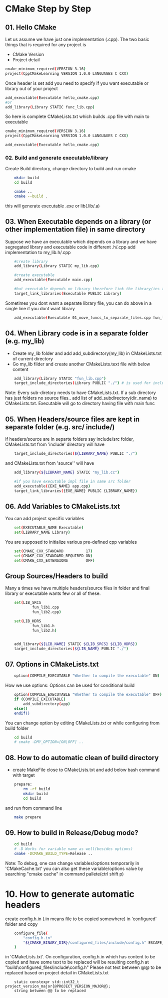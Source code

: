 
# CMake Step by Step

## 01. Hello CMake
Let us assume we have just one implementation (.cpp).  The two basic things that is required for any project is 
- CMake Version 
- Project detail
```bash
cmake_minimum_required(VERSION 3.16)
project(CppCMakeLearning VERSION 1.0.0 LANGUAGES C CXX)
```
Once header is set add you need to specify if  you want executable or library out of your project
```bash
add_executable(Executable hello_cmake.cpp)
#or
add_library(Library STATIC func_lib.cpp)
```
So here is complete CMakeLists.txt which builds .cpp file with main to executable
```bash
cmake_minimum_required(VERSION 3.16)
project(CppCMakeLearning VERSION 1.0.0 LANGUAGES C CXX)

add_executable(Executable hello_cmake.cpp)
```
### 02. Build and generate executable/library
Create Build directory, change directory to build and run cmake
```bash
    mkdir build
	cd build 

    cmake ..
    cmake --build . 
```
this will generate executable .exe or lib(.lib/.a)

## 03. When Executable depends on a library (or other implementation file) in same directory 
Suppose we have an executable which depends on a library and we have segregated library and executable code in different .h/.cpp
add implementation to my_lib.h/.cpp

```bash
    #create library
    add_library(Library STATIC my_lib.cpp)

    #create executable
    add_executable(Executable main.cpp)

    #but executable depends on library therefore link the library/ies to executable
    target_link_libraries(Executable PUBLIC Library)
```

Sometimes you dont want a separate library file, you can do above in a single line if you dont want library

```bash
    add_executable(Executable 01_move_funcs_to_separate_files.cpp fun_lib.cpp)
```

## 04. When Library code is in a separate folder (e.g. my_lib)
- Create my_lib folder and add add_subdirectory(my_lib) in CMakeLists.txt of current directory
- Go my_lib filder and create another CMakeLists.text file with below content
```bash
    add_library(Library STATIC "fun_lib.cpp")
    target_include_directories(Library PUBLIC "./") # is used for including headers
```
Note: Every sub-diretory needs to have CMakeLists.txt. If a sub directory has just folders no source files.. add list of add_subdirectory(dir_name) to CMakeLists.txt.
Executable will go to directory having file with main func

## 05. When Headers/source files are kept in separate folder (e.g. src/ include/)
If headers/source are in separte folders say include/src folder, CMakeLists.txt from 'include' directory will have 
```bash
    target_include_directories(${LIBRARY_NAME} PUBLIC "./")
```
and  CMakeLists.txt from 'source'' will have 
```bash
    add_library(${LIBRARY_NAME} STATIC "my_lib.cc")

    #if you have executable impl file in same src folder
    add_executable({EXE_NAME} app.cpp)
    target_link_libraries({EXE_NAME} PUBLIC {LIBRARY_NAME})
```

## 06. Add Variables to CMakeLists.txt
You can add project specific variables 
```bash
    set(EXECUTABLE_NAME Executable)
    set(LIBRARY_NAME Library)
```
You are supposed to initialize various pre-defined cpp variables

```bash
    set(CMAKE_CXX_STANDARD          17)
    set(CMAKE_CXX_STANDARD_REQUIRED ON)
    set(CMAKE_CXX_EXTENSIONS        OFF)
```
## Group Sources/Headers to build
Many a times we have multiple headers/source files in folder and final library or executable wants few or all of these.
```bash
    set(LIB_SRCS
            fun_lib1.cpp
            fun_lib2.cpp)

    set(LIB_HDRS
            fun_lib1.h
            fun_lib2.h)


    add_library(${LIB_NAME} STATIC ${LIB_SRCS} ${LIB_HDRS})
    target_include_directories(${LIB_NAME} PUBLIC "./")
``` 
## 07. Options in CMakeLists.txt

```bash
    option(COMPILE_EXECUTABLE "Whether to compile the executable" ON) 
```

How we use options:  Options can be used for conditional build
```bash
    option(COMPILE_EXECUTABLE "Whether to compile the executable" OFF)
    if (COMPILE_EXECUTABLE)
        add_subdirectory(app)
    else()
    endif()
```
You can change option by editing CMakeLists.txt or while configuring from build folder
```bash
    cd build
    # cmake -DMY_OPTION=[ON|OFF] ..
```

## 08. How to do automatic clean of build directory
- create MakeFile close to CMakeLists.txt and add below bash command with target
```bash
    prepare:
        rm -rf build
        mkdir build
        cd build
```
and run from command line
```bash
    make prepare
```
## 09. How to build in Release/Debug mode? 
```bash
    cd build
    # -D Works for variable name as well(besides options)
    cmake -DCMAKE_BUILD_TYPE=Release ..
```
Note: To debug, one can change variables/options temporarily in 'CMakeCache.txt'
you can also get these variable/options value by searching "cmake cache" in command pallete(ctrl shift p)

# 10. How to generate automatic headers
create config.h.in (.in means file to be copied somewhere) in 'configured' folder and copy 
```bash 
    configure_file(
        "config.h.in"
        "${CMAKE_BINARY_DIR}/configured_files/include/config.h" ESCAPE_QUOTES
    )
```
in 'CMakeLists.txt'. On configuration, config.h.in which has content to be copied and have some text to be replaced will be resulting config.h at 
"build\configured_files\include\config.h"
Please not text between @@ to be replaced based on project detail in CMakeLists.txt
```
    static constexpr std::int32_t project_version_major{@PROJECT_VERSION_MAJOR@};
    string between @@ to be replaced
```
